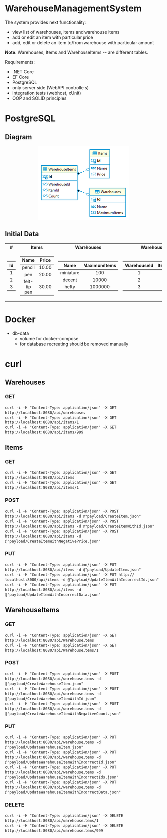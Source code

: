 # WarehouseManagementSystem

The system provides next functionality:
- view list of warehouses, items and warehouse items
- add or edit an item with particular price
- add, edit or delete an item to/from warehouse with particular amount

**Note**. Warehouses, Items and WarehouseItems -- are different tables.

Requirements:
- .NET Core
- EF Core
- PostgreSQL
- only server side (WebAPI controllers)
- integration tests (webhost, xUnit)
- OOP and SOLID principles

# PostgreSQL
## Diagram

<p align="center">
 <img src="Diagram.png"/>
</p>

## Initial Data

<table>

 <tr>
  <th>#</th>
  <th>Items</th>
  <th>Warehouses</th>
  <th>WarehouseItems</th>
 </tr>

 <tr>

  <td>

| Id |
|:--:|
| 1 | 
| 2 | 
| 3 | 

  </td>
  <td>

| Name | Price |
|:----:|:-----:|
| pencil | 10.00
| pen | 20.00
| felt-tip pen | 30.00

  </td>
  <td>

| Name | MaximumItems |
|:----:|:------------:|
| miniature | 100
| decent | 10000
| hefty | 1000000

  </td>
  <td>

| WarehouseId | ItemId | Count |
|:-----------:|:------:|:-----:|
| 1 | 1 | 50
| 2 | 2 | 5000
| 3 | 3 | 500000

  </td>
 </tr> 

</table>

# Docker

- db-data
  - volume for docker-compose
  - for database recreating should be removed manually

# curl
## Warehouses
### GET
```
curl -i -H "Content-Type: application/json" -X GET http://localhost:8080/api/warehouses
curl -i -H "Content-Type: application/json" -X GET http://localhost:8080/api/items/1
curl -i -H "Content-Type: application/json" -X GET http://localhost:8080/api/items/999
```

## Items
### GET
```
curl -i -H "Content-Type: application/json" -X GET http://localhost:8080/api/items
curl -i -H "Content-Type: application/json" -X GET http://localhost:8080/api/items/1
```

### POST
```
curl -i -H "Content-Type: application/json" -X POST http://localhost:8080/api/items -d @"payload/CreateItem.json"
curl -i -H "Content-Type: application/json" -X POST http://localhost:8080/api/items -d @"payload/CreateItemWithId.json"
curl -i -H "Content-Type: application/json" -X POST http://localhost:8080/api/items -d @"payload/CreateItemWithNegativePrice.json"
```

### PUT
```
curl -i -H "Content-Type: application/json" -X PUT http://localhost:8080/api/items -d @"payload/UpdateItem.json"
curl -i -H "Content-Type: application/json" -X PUT http://
localhost:8080/api/items -d @"payload/UpdateItemWithIncorrectId.json"
curl -i -H "Content-Type: application/json" -X PUT http://localhost:8080/api/items -d @"payload/UpdateItemWithIncorrectData.json"
```

## WarehouseItems
### GET
```
curl -i -H "Content-Type: application/json" -X GET http://localhost:8080/api/WarehouseItems
curl -i -H "Content-Type: application/json" -X GET http://localhost:8080/api/WarehouseItems/1
```

### POST
```
curl -i -H "Content-Type: application/json" -X POST http://localhost:8080/api/warehouseitems -d @"payload/CreateWarehouseItem.json"
curl -i -H "Content-Type: application/json" -X POST http://localhost:8080/api/warehouseitems -d @"payload/CreateWarehouseItemWithId.json"
curl -i -H "Content-Type: application/json" -X POST http://localhost:8080/api/warehouseitems -d @"payload/CreateWarehouseItemWithNegativeCount.json"
```

### PUT
```
curl -i -H "Content-Type: application/json" -X PUT http://localhost:8080/api/warehouseitems -d @"payload/UpdateWarehouseItem.json"
curl -i -H "Content-Type: application/json" -X PUT http://localhost:8080/api/warehouseitems -d @"payload/UpdateWarehouseItemWithIncorrectId.json"
curl -i -H "Content-Type: application/json" -X PUT http://localhost:8080/api/warehouseitems -d @"payload/UpdateWarehouseItemWithIncorrectIds.json"
curl -i -H "Content-Type: application/json" -X PUT http://localhost:8080/api/warehouseitems -d @"payload/UpdateWarehouseItemWithIncorrectData.json"
```

### DELETE
```
curl -i -H "Content-Type: application/json" -X DELETE http://localhost:8080/api/warehouseitems/1
curl -i -H "Content-Type: application/json" -X DELETE http://localhost:8080/api/warehouseitems/999
```